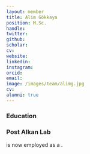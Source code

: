 ```yaml
---
layout: member
title: Alim Gökkaya
position: M.Sc. 
handle: 
twitter:
github: 
scholar: 
cv: 
website: 
linkedin: 
instagram:
orcid: 
email: 
image: /images/team/alimg.jpg
cv: 
alumni: true
---
```


### Education

### Post Alkan Lab
 is now employed as a .
